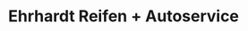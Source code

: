 ---
title: "Ehrhardt Reifen + Autoservice"
url: /halberstadt/ehrhardt-reifen-autoservice/
shop: Reifen
---